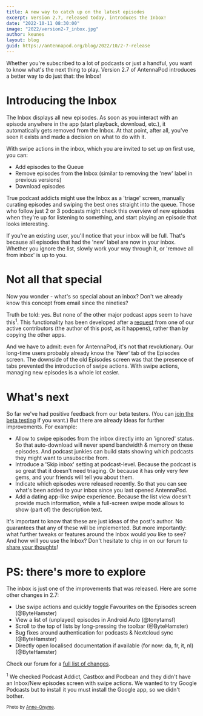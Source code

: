 ```yaml
---
title: A new way to catch up on the latest episodes
excerpt: Version 2.7, released today, introduces the Inbox!
date: "2022-10-11 08:30:00"
image: "2022/version2-7_inbox.jpg"
author: keunes
layout: blog
guid: https://antennapod.org/blog/2022/10/2-7-release
---
```


Whether you're subscribed to a lot of podcasts or just a handful, you want to know what's the next thing to play. Version 2.7 of AntennaPod introduces a better way to do just that: the Inbox!

# Introducing the Inbox
The Inbox displays all new episodes. As soon as you interact with an episode anywhere in the app (start playback, download, etc.), it automatically gets removed from the Inbox. At that point, after all, you've seen it exists and made a decision on what to do with it.

With swipe actions in the inbox, which you are invited to set up on first use, you can:
* Add episodes to the Queue
* Remove episodes from the Inbox
(similar to removing the 'new' label in previous versions)
* Download episodes

True podcast addicts might use the Inbox as a 'triage' screen, manually curating episodes and swiping the best ones straight into the queue. Those who follow just 2 or 3 podcasts might check this overview of new episodes when they're up for listening to something, and start playing an episode that looks interesting.

If you're an existing user, you'll notice that your inbox will be full. That's because all episodes that had the 'new' label are now in your inbox. Whether you ignore the list, slowly work your way through it, or 'remove all from inbox' is up to you.

# Not all that special
Now you wonder - what's so special about an inbox? Don't we already know this concept from email since the nineties?

Truth be told: yes. But none of the other major podcast apps seem to have this<sup>1</sup>. This functionality has been developed after a [request](https://forum.antennapod.org/t/introduce-new-screen-sytem-inbox/723) from one of our active contributors (the author of this post, as it happens), rather than by copying the other apps.

And we have to admit: even for AntennaPod, it's not that revolutionary. Our long-time users probably already know the 'New' tab of the Episodes screen. The downside of the old Episodes screen was that the presence of tabs prevented the introduction of swipe actions. With swipe actions, managing new episodes is a whole lot easier.

# What's next
So far we've had positive feedback from our beta testers. (You can [join the beta testing](/documentation/general/beta) if you want.) But there are already ideas for further improvements. For example:
* Allow to swipe episodes from the inbox directly into an 'ignored' status. So that auto-download will never spend bandwidth & memory on these episodes. And podcast junkies can build stats showing which podcasts they might want to unsubscribe from.
* Introduce a 'Skip inbox' setting at podcast-level. Because the podcast is so great that it doesn't need triaging. Or because it has only very few gems, and your friends will tell you about them.
* Indicate which episodes were released recently. So that you can see what's been added to your inbox since you last opened AntennaPod.
* Add a dating app-like swipe experience. Because the list view doesn't provide much information, while a full-screen swipe mode allows to show (part of) the description text.

It's important to know that these are just ideas of the post's author. No guarantees that any of these will be implemented. But more importantly: what further tweaks or features around the Inbox would *you* like to see? And how will you use the Inbox? Don't hesitate to chip in on our forum to [share your thoughts](https://forum.antennapod.org)!

# PS: there's more to explore

The inbox is just one of the improvements that was released. Here are some other changes in 2.7:
* Use swipe actions and quickly toggle Favourites on the Episodes screen (@ByteHamster)
* View a list of (unplayed) episodes in Android Auto (@tonytamsf)
* Scroll to the top of lists by long-pressing the toolbar (@ByteHamster)
* Bug fixes around authentication for podcasts & Nextcloud sync (@ByteHamster)
* Directly open localised documentation if available (for now: da, fr, it, nl) (@ByteHamster)

Check our forum for a [full list of changes](https://forum.antennapod.org/t/antennapod-2-7-release-notes/2255).

<sup>1</sup> We checked Podcast Addict, Castbox and Podbean and they didn't have an Inbox/New episodes screen with swipe actions. We wanted to try Google Podcasts but to install it you must install the Google app, so we didn't bother.

<small>Photo by [Anne-Onyme](https://pixabay.com/users/anne-onyme-1513318/).</small>
